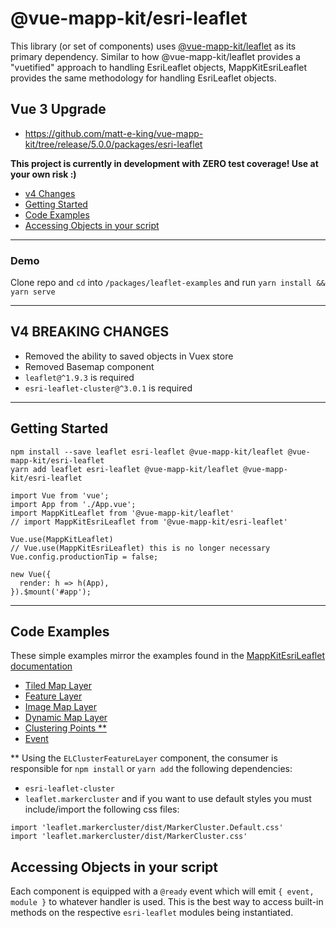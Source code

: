 
# @vue-mapp-kit/esri-leaflet #

This library (or set of components) uses [@vue-mapp-kit/leaflet](https://github.com/matt-e-king/vue-mapp-kit) as its primary dependency. Similar to how @vue-mapp-kit/leaflet provides a "vuetified" approach to handling EsriLeaflet objects, MappKitEsriLeaflet provides the same methodology for handling EsriLeaflet objects.

## Vue 3 Upgrade
 * https://github.com/matt-e-king/vue-mapp-kit/tree/release/5.0.0/packages/esri-leaflet

**This project is currently in development with ZERO test coverage! Use at your own risk :)** 
 - [v4 Changes](#v4-changes)
 - [Getting Started](#getting-started)
 - [Code Examples](#code-examples)
 - [Accessing Objects in your script](#accessing-objects-in-your-script)

----------

### Demo
Clone repo and `cd` into `/packages/leaflet-examples` and run `yarn install && yarn serve`

----------

## V4 BREAKING CHANGES
 * Removed the ability to saved objects in Vuex store
 * Removed Basemap component
 * `leaflet@^1.9.3` is required
 * `esri-leaflet-cluster@^3.0.1` is required

----------
## Getting Started
```
npm install --save leaflet esri-leaflet @vue-mapp-kit/leaflet @vue-mapp-kit/esri-leaflet
yarn add leaflet esri-leaflet @vue-mapp-kit/leaflet @vue-mapp-kit/esri-leaflet
```

```
import Vue from 'vue';
import App from './App.vue';
import MappKitLeaflet from '@vue-mapp-kit/leaflet'
// import MappKitEsriLeaflet from '@vue-mapp-kit/esri-leaflet'

Vue.use(MappKitLeaflet)
// Vue.use(MappKitEsriLeaflet) this is no longer necessary
Vue.config.productionTip = false;

new Vue({
  render: h => h(App),
}).$mount('#app');
```

----------
## Code Examples
These simple examples mirror the examples found in the [MappKitEsriLeaflet documentation](https://esri.github.io/esri-leaflet/examples/)

 - [Tiled Map Layer](../../packages/leaflet-examples/src/components/TiledMapLayer.vue)
 - [Feature Layer](../../packages/leaflet-examples/src/components/FeatureLayer.vue)
 - [Image Map Layer](../../packages/leaflet-examples/src/components/ImageMapLayer.vue)
 - [Dynamic Map Layer](../../packages/leaflet-examples/src/components/DynamicMapLayer.vue)
 - [Clustering Points **](../../packages/leaflet-examples/src/components/ClusteringPoints.vue)
 - [Event](../../packages/leaflet-examples/src/components/EventSibling.vue)

** Using the `ELClusterFeatureLayer` component, the consumer is responsible for `npm install` or `yarn add` the following dependencies:
 * `esri-leaflet-cluster`
 * `leaflet.markercluster`
and if you want to use default styles you must include/import the following css files:
```
import 'leaflet.markercluster/dist/MarkerCluster.Default.css'
import 'leaflet.markercluster/dist/MarkerCluster.css'
```

## Accessing Objects in your script
Each component is equipped with a `@ready` event which will emit `{ event, module }` to whatever handler is used. This is the best way to access built-in methods on the respective `esri-leaflet` modules being instantiated.